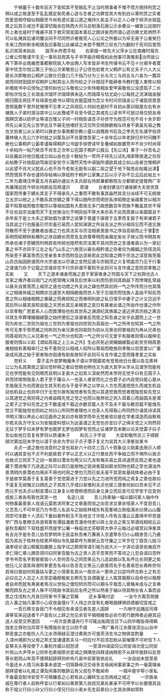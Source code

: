 <!-- { "loadSidebar": true } -->
　　宁祸蓄于十数年前天下皆知其不至叛乱不止当时用事者不惟不悟方倒持刑赏之柄以成之故遂至于乱乱既定矣死者心迹与生者之功罪宜其大有别白以章刑赏之实者而爱恶相夺疑似相蔽至今尚有遗论盖公道之难持久矣孟子以正人心继于抑洪水驱猛兽之后其示戒岂不最深切哉余在陜西大司马总制渔石唐公示余奏议一编皆公巡按时所上者也是时宁难甫平其于救灾弭变固本善后之图详矣而所谓心迹功罪尤若炳然不可以私掩其后诸司覆议间不尽同然识者推究人心公论之所极以为卒无易于公者癸巳冬来江西听断余暇偶及旧事取公此编读之未尝不慨然三叹也乃为翻刻于宪司后堂而私识其简末如此
　　跋萍乡府君手帖
　　右家报一帙先大父萍乡公在南雍时报先公者公性敬谨平生无一事茍且观其与子书字画亦精楷如此他事可类推矣治丙辰公再下第卒业南雍厯事都察院辰入申出佣人写本皆非书生所堪书云不见十分艰辛者寛家中忧念尔悦公第三子怡公次弟敬伯公子公侄也初曽大父桐庐公有丈夫子六人大父居长次即敬伯公桐庐公致仕归食口几千指乃分为三长与次三与四五与六各为一爨异居而同财田园岁収桐庐公制其出入而均给之子孙既冠不能耕者令教村童入束修以相补赡故书中云悦怡之馆何如也公与敬伯公少失恃极相友爱甲寅敬伯公没遗孤子二长即怡次怙女三长瑞金次瑞环次瑞璋俱未适人而瑞璋与怙尤幼小公每抚之流涕瑞金服阕归霞庄郑氏不肖母家也故书以璋怙衣服蓝缕为念又令时问讯瑞金公于诸孤侄恩意恳恻虽数千里外犹惓惓不忘孝义之风视后人何如也是时不肖初从蒙训祖屋左右有水塘族人子弟时游浴其中公以此豫戒不肖至今佩之其戒先公读书不可放过毋交损友毋围棋饮酒以妨学业等语岂惟父子间一时相告语吾子孙世守为规范可也不肖十余岁即师先公亲见先公苦学达旦不寐无他嗜好无泛交所交倾肺腑相与终身不衰盖先祖之教也文伯者公从父弟时以掾史办事南都亦教小童以自赡故书后及之李先生名谋字伯资莆林墩人先公六岁时就之训蒙及训不肖蒙馆吾家二十余年后以年老辞归岁时问餽不絶也公事桐庐公最孝谨每得桐庐公书盥手徐啓读毕复叠缄如故置笥中不肖少时尚得十余帖内一帖乃癸丑不肖生之次年公在国子桐庐公报云【先公讳】某子一孙吾名之曰岳冀此孙他日能成立如山岳也总十数帖为一笥丙子侍先公试礼闱家移居逸之仅存此帖教子孙恤孤幼笃故旧安贫守义蔼然天性中语独所谓欲其成立如山岳者岂惟桐庐以此望不肖大父犹此心也不肖今老矣无能有以副二祖之望于地下每思此帖辄出涕然而恨其不存也谨将存帖褙以厚纸附于桐庐公家集之后以示子孙不忘云后此帖五十二年为嘉靖戊申夏五月吉嗣孙通议大夫兵部右侍郎兼都察院左佥都御史提督两广军务兼理巡抚今转左侍郎岳百拜谨识
　　原谱
　　古者封建法行诸侯卿大夫皆世其国家而传重于嫡长其支子不得承先人之重而不敢有事其庙然其支分派续不可无统故立五宗以统之上不敢系其世嫡之尊下得以随所宗而明世系序昭穆定亲疎累世以相次莫不知尊祖而敬宗敬宗以尊祖如国有大君政无多门故厯数百年而族不散盖其世不得不合也自宗法废而天下无世族治化不明风俗不厚大率亦系于此而周衰以来靡靡且千余年矣于是士大夫之家始倡为谱学之说肇于晋盛于唐衰于五季而复振于有宋诸君子当其说之行也服虽已尽宗虽已易而人犹知渊源之所自支派之所分祖将忘而不遂忘族将散而不至于遂散者由谱之力也其法实与宗法相表里直书之序自高祖而止于曽世系明而昭穆辨矣横列之序自嫡长而旁及支庶尊卑明而亲疎定矣长子继父而书明其有所承也诸子旁嫡而列明其有所统也隐然有宗法寓乎其间而世之言谱者直以为一家纪事之书不亦异乎江左之名门山东之六族竞以豪右相矜谱之存者仅为婚姻之防径流风所染至于慕富贵而忘至亲舍本宗而附显达谬戾若此岂知谱之闗于宗法之深意哉至眉山苏氏始因欧谱而作大宗谱法以尽谱之变然后谱与宗相须之义复明盖宗乃见于行事之谱谱乃存于记载之宗谱非宗不行宗非谱不着知乎此则可与言作谱之意而崇孝敬之实矣
　　又
　　天下之道本诸身而施之首于家家者身之符国与天下之权舆也古人言家之难齐者曰闺门之内恩常掩义降及后世率以利而伤恩则其趋益下而悖理乱常益以甚夫自曽髙而上祖宗之逺也功缌之外支派之疎也然其初则一气之所传而分也其情义之相维休戚之相闗亦岂遽至大相隔絶哉而世人至于忘祖宗而忮族人盖由不知反而思之所以相维相闗之重蔽之而弗知知之而弗明利欲之私日惕乎中妻子之计又日迫乎其后所以蔽其良知良能之天而长其忘亲贼恩之恶日有甚者此谱之所由作也谱之作所以崇孝敬广恩爱系人心而敦薄俗也标其世系之渊源纪其族属之逺近序其宗统之离合详其生卒葬埋婚姻嫁娶之始终使后之读谱者反而思之知吾身之处乎此遡而上之一世则为祢也二世则为祖也三世则为曾祖也四世则为高祖也一气之所传也知其一气之所传可无孝乎旁而推之同祢则为亲兄弟也同祖则为初从兄弟也同曽祖则为再从兄弟也同髙祖则为三从兄弟也一气之所分也知其一气之所分可无爱乎有服者则情以服伸无服者则情以义起【谓如高祖之上三从之外】生必庆死必哭婚姻嫁娶必赴贫穷相周患难相恤有善相率行之有不善则交以相戒人知所以尊祖而睦族则孝敬以崇恩爱以广薰染成风道之始于家者殆亦因谱有助矣故知乎此则可与言作谱之意而隆孝爱之实矣
　　觉轩义
　　雷子孟升尝梦晦庵朱子语以学既寤若有觉焉他日仕莆以告见素林公公为名其斋居之室曰觉轩释之者曰觉晤也明也又为直大其字从学从见谓学而能有见也学而能有见则晤而且明以复直大之初其义深矣然而未学将无觉乎曰有见孺子入井而怵惕恻隐圣人君子至于庸众人一也圣人者安而化之也君子必内自觉曰是心曷从生哉我无为也而彼自生其天机也与于是乎养之以学众人方生而遂熄熄久而或生机自动也机自止也则卒归于无觉尔故有独觉者有先觉以其道觉我而觉者既独觉矣先觉又以其道觉之焉则得之内者益精先觉之觉之也而以我叅验之则入耳着心而益固夫是谓之君子之学曰先觉之生不数逺或千载近亦数百载人生不及夫千载与数百载不能值先觉又不能独觉也则如之何曰心所同然者理也义也圣人先得我心所同然尔诵其诗读其书明义理以养此心如见面命之矣曰亦有既学而卒无觉者欤曰是在学者深造而自察焉尔若夫执方守文以为安揣度料想以为达虽谓之无觉也亦宜曰子之绎夫觉之义则然将无征于梦乎曰未梦有梦也既梦无梦也因梦有觉而止征诸梦吾未敢以论夫觉雷子曰子言似矣他日吾复有梦将以质诸朱子
　　和氏三子字说
　　大梁和敬所氏三子顺颖顔次第加冠未字也以请于余余为字曰子贞子濳子复又为说其大义浄峯张某书
　　夫贞一道之极也消息时之变也易卦六十四爻三百八十观象设义刚柔迭用示人顺时以通其变也不贞不利是故君子学以正志义以正行羣处而不争独立而不惧所以居贞也故贞立则天下之动一矣故曰濳龙勿用又曰亢龙有悔夫易比其进退而反观之者也退藏于濳进悔于亢进退之际可以观已是故物之锐进者莫如颖龙阳物也颖之至也湛浊外景清明内景濳也勿用非不用也时用之使勿亢而已矣夫易干其至矣基纯体者必由于复乎是故学莫善于复复莫善于觉觉莫进于力觉以先之力进所觉而纯之焉复之善也故曰不逺复无祗悔又曰顔氏之子其庶几乎或曰易惟利夫贞也彼三德者何如曰吾未见不贞而元亨也夫贞以制变濳以立身复以修德修德而后身立身立而后变可应学至于应变则成矣三者各有取也其至一也
　　名宓儿说
　　吾儿持素轴一幅以嬉问家人轴中作何物事最善家人戏语云莫若求阿爹之文章善而信之向吾求文章余怪家人不宜诳吾儿又念吾儿不可卒诳乃为书吾儿名说与之始桂林城东有高峯峭立俯临漓水曰癸山山腹洞空可坐数十人流石下垂如悬杵削玉不及地五寸许桂人传有古谶云云嘉靖辛夘吾提学广西与羣僚泛舟游焉客有谭兹谶者吾漫命侍吏以砖土坌合之客又举酒戏相祝云云是秋吾廨阶下双桂盛开而提学公署一株临池尤芬郁蒋大叅子云每过必嗟赏曰浄峯其有吉兆乎是冬吾儿协吾梦明年壬辰孟秋吾奉万夀表入京遣孥东归小山精舍吾儿乃悬弧为其兆于桂林也桂癸声相似令乳媪辈呼为癸郎云吾守廉之三年岁在丁酉吾儿始习诵孝经论语公暇辄抱置膝上指字试之颇用常语引喻为说大义一夕讲论语至伯夷叔齐求仁得仁章儿拥吾颈问曰阿爹吾能为古之贤人否乎吾笑而不答顷之儿忽自请曰吾昨学书书吾名字若彼彼皆小人奈何吾与之同吾笑云为儿且幼故以乳名呼比长则更之矣他日儿又语其母谓阿爹更吾名母以告吾吾又笑云儿欲善而名乎名善易恐长弗称奈何其母曰彼幼何知盍姑与更之小侄辈名皆从宀故亦从宀更命之曰宓呜呼古称士之有志必曰古之人古之人古至宓羲醇极矣五栁先生自谓羲皇上人取其极醇以自命也以极醇者自命而犹有弗衷者焉况以世俗之儇佼矫厉而可以期与乎哉吾儿骨骼未成与之言弗解而顾及古之贤人殊不可晓故书其前后名呼之所以然者于轴以待其稍长省人事而自思之戊戌秋九月良日阿爹书于廉之官廨
　　还乡事略付宓
　　一汝今方离吾侧接应人事之始凡事须小心収敛虽僮仆下人待之亦宜有礼噭喝倨肆俱损德器切宜戒之
　　一吾已移文各衙门不令相见有来请见者先差人固辞
　　一凡哨守巡捕巡司驿递等官来迎送者千户县佐以上辞之勿见余官平揖相接皆必衣巾若行跪拜者必避其迎送人役至交界遣回
　　一舟次宜畏谨舟行不可辄出船观览日下山则毕晚饭毋得爇烛坐立俱勿当风常于有障版处坐立以防不虞
　　一两广春月江水骤涨流出山谷中秽恶食之亦能伤人凡江水须用緑豆澄过煮熟方可食茶汤生冷之物俱宜酌量
　　一入漳州境即为父母之邦尤宜谦谨若夫马一时应付不前须忍耐从容催儹不可听信下人妄拏夫头等役使下人乗机作威以招怨谤
　　一至漳州谒梁冈公同安谒次厓公同安叶峝山大尹萍乡公同年也素相厚亦宜谒之俱隅坐四拜请纳拜若不从拜毕致辞曰反劳尊长若峝山年高不便拜起辞拜则听命凡泉中前辈皆依此礼
　　一汝自幼未尝至泉今虽还乡人情习尚事事未谙宜一切简静毋泛交毋多言毋闻闲事家事之外一毫莫理亲朋拜望者以礼接之谭及闲事则敬辞云有父叔在不敢闻命
　　一城中屋宇窄小家私不备最宜耐冷安受不可萌嫌恶之心若有此心辗转生出百病戒之戒之
　　一宗族亲戚在尊行者人前称呼宜以行辈如曰某房第几伯叔兄某处某亲不可呼字以长傲慢其自称于祖父行曰小孙父行曰小侄兄行曰小弟乡先生前辈曰小生其余俱如常称
